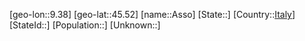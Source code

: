 ﻿---
location: [45.52,9.38]
type: City
tags:
- geo/City


SpocWebEntityId: 28905
isDeleted: false
confidential: public

---
[geo-lon::9.38]
[geo-lat::45.52]
[name::Asso]
[State::]
[Country::[Italy](geo/Continent/Europe/Italy.md)]
[StateId::]
[Population::]
[Unknown::]


